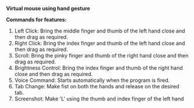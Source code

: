**Virtual mouse using hand gesture**

**Commands for features:**
1. Left Click: Bring the middle finger and thumb of the left hand close and then drag as required.
2. Right Click: Bring the index finger and thumb of the left hand close and then drag as required.
3. Scroll: Bring the pinky finger and thumb of the right hand close and then drag as required.
4. Brightness Control: Bring the index finger and thumb of the right hand close and then drag as required.
5. Voice Command: Starts automatically when the program is fired. 
6. Tab Change: Make fist on both the hands and release on the desired tab.
7. Screenshot: Make 'L' using the thumb and index finger of the left hand
